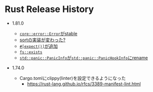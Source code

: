 # Rust Release History

* 1.81.0
  * [`core::error::Error`がstable](https://blog.rust-lang.org/2024/09/05/Rust-1.81.0.html#whats-in-1810-stable)
  * [sortの実装が変わった?](https://blog.rust-lang.org/2024/09/05/Rust-1.81.0.html#new-sort-implementations)
  * [`#[expect()]`が追加](https://blog.rust-lang.org/2024/09/05/Rust-1.81.0.html#expectlint)
  * [`fs::exists`](https://doc.rust-lang.org/stable/std/fs/fn.exists.html)
  * [`std::panic::PanicInfo`が`std::panic::PanicHookInfo`にrename](https://blog.rust-lang.org/2024/09/05/Rust-1.81.0.html#compatibility-notes)

* 1.74.0
  * Cargo.tomlにclippy(linter)を設定できるようになった
    * https://rust-lang.github.io/rfcs/3389-manifest-lint.html

